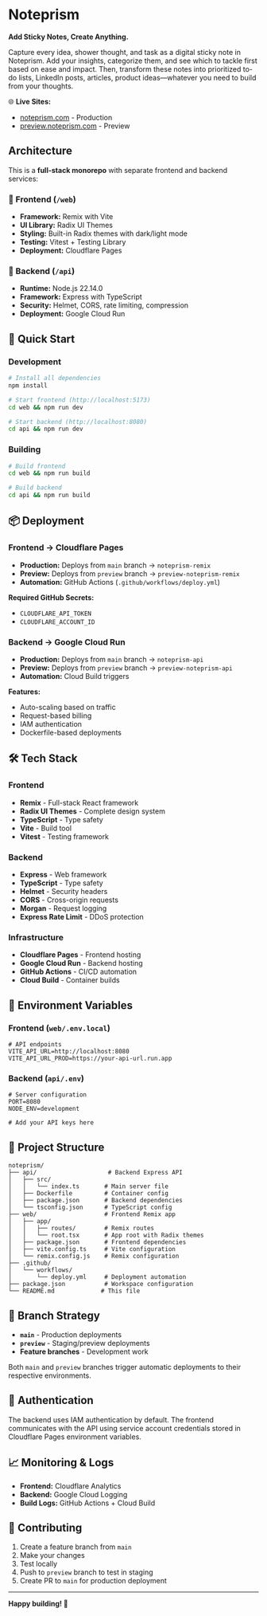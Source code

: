 # Noteprism

**Add Sticky Notes, Create Anything.**

Capture every idea, shower thought, and task as a digital sticky note in Noteprism. Add your insights, categorize them, and see which to tackle first based on ease and impact. Then, transform these notes into prioritized to-do lists, LinkedIn posts, articles, product ideas—whatever you need to build from your thoughts.

🌐 **Live Sites:**
- [noteprism.com](https://noteprism.com) - Production
- [preview.noteprism.com](https://preview.noteprism.com) - Preview

## Architecture

This is a **full-stack monorepo** with separate frontend and backend services:

### 🎨 Frontend (`/web`)
- **Framework:** Remix with Vite
- **UI Library:** Radix UI Themes
- **Styling:** Built-in Radix themes with dark/light mode
- **Testing:** Vitest + Testing Library
- **Deployment:** Cloudflare Pages

### 🚀 Backend (`/api`) 
- **Runtime:** Node.js 22.14.0
- **Framework:** Express with TypeScript
- **Security:** Helmet, CORS, rate limiting, compression
- **Deployment:** Google Cloud Run

## 🚀 Quick Start

### Development

```bash
# Install all dependencies
npm install

# Start frontend (http://localhost:5173)
cd web && npm run dev

# Start backend (http://localhost:8080)  
cd api && npm run dev
```

### Building

```bash
# Build frontend
cd web && npm run build

# Build backend
cd api && npm run build
```

## 📦 Deployment

### Frontend → Cloudflare Pages
- **Production:** Deploys from `main` branch → `noteprism-remix`
- **Preview:** Deploys from `preview` branch → `preview-noteprism-remix`
- **Automation:** GitHub Actions (`.github/workflows/deploy.yml`)

**Required GitHub Secrets:**
- `CLOUDFLARE_API_TOKEN`
- `CLOUDFLARE_ACCOUNT_ID`

### Backend → Google Cloud Run
- **Production:** Deploys from `main` branch → `noteprism-api`
- **Preview:** Deploys from `preview` branch → `preview-noteprism-api`
- **Automation:** Cloud Build triggers

**Features:**
- Auto-scaling based on traffic
- Request-based billing
- IAM authentication
- Dockerfile-based deployments

## 🛠 Tech Stack

### Frontend
- **Remix** - Full-stack React framework
- **Radix UI Themes** - Complete design system
- **TypeScript** - Type safety
- **Vite** - Build tool
- **Vitest** - Testing framework

### Backend  
- **Express** - Web framework
- **TypeScript** - Type safety
- **Helmet** - Security headers
- **CORS** - Cross-origin requests
- **Morgan** - Request logging
- **Express Rate Limit** - DDoS protection

### Infrastructure
- **Cloudflare Pages** - Frontend hosting
- **Google Cloud Run** - Backend hosting
- **GitHub Actions** - CI/CD automation
- **Cloud Build** - Container builds

## 🔧 Environment Variables

### Frontend (`web/.env.local`)
```env
# API endpoints
VITE_API_URL=http://localhost:8080
VITE_API_URL_PROD=https://your-api-url.run.app
```

### Backend (`api/.env`)
```env
# Server configuration
PORT=8080
NODE_ENV=development

# Add your API keys here
```

## 📁 Project Structure

```
noteprism/
├── api/                    # Backend Express API
│   ├── src/
│   │   └── index.ts       # Main server file
│   ├── Dockerfile         # Container config
│   ├── package.json       # Backend dependencies
│   └── tsconfig.json      # TypeScript config
├── web/                   # Frontend Remix app
│   ├── app/
│   │   ├── routes/        # Remix routes
│   │   └── root.tsx       # App root with Radix themes
│   ├── package.json       # Frontend dependencies
│   ├── vite.config.ts     # Vite configuration
│   └── remix.config.js    # Remix configuration
├── .github/
│   └── workflows/
│       └── deploy.yml     # Deployment automation
├── package.json           # Workspace configuration
└── README.md             # This file
```

## 🚦 Branch Strategy

- **`main`** - Production deployments
- **`preview`** - Staging/preview deployments
- **Feature branches** - Development work

Both `main` and `preview` branches trigger automatic deployments to their respective environments.

## 🔐 Authentication

The backend uses IAM authentication by default. The frontend communicates with the API using service account credentials stored in Cloudflare Pages environment variables.

## 📈 Monitoring & Logs

- **Frontend:** Cloudflare Analytics
- **Backend:** Google Cloud Logging
- **Build Logs:** GitHub Actions + Cloud Build

## 🤝 Contributing

1. Create a feature branch from `main`
2. Make your changes
3. Test locally
4. Push to `preview` branch to test in staging
5. Create PR to `main` for production deployment

---

**Happy building! 🚀**